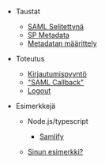 
- Taustat

  - [SAML Selitettynä](saml.md)
  - [SP Metadata](sp_metadata.md)
  - [Metadatan määrittely](metadata_maarittely.md)

- Toteutus

  - [Kirjautumispyyntö](kirjautuminen.md)
  - ["SAML Callback"](assertointi.md)
  - [Logout](logout.md)

- Esimerkkejä

  - Node.js/typescript

    - [Samlify](node/samlify.md)

  - [Sinun esimerkki?](call_for_contrib.md)
